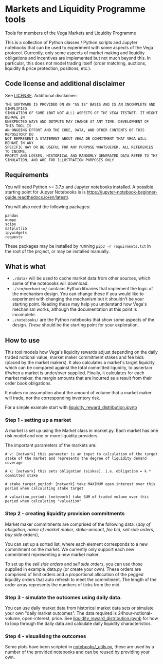 # Markets and Liquidity Programme tools

Tools for members of the Vega Markets and Liquidity Programme

This is a collection of Python classes / Python scripts and Jupyter notebooks that can be used to experiment with some aspects of the Vega protocol. Currently, only some aspects of market making and liquidity obligations and incentives are implemented but not much beyond this. In particular, this does not model trading itself (order matching, auctions, liquidity & price protection, positions, etc.). 


## Code license and additional disclaimer

See [LICENSE](LICENSE). Additional disclaimer:

```
THE SOFTWARE IS PROVIDED ON AN "AS IS" BASIS AND IS AN INCOMPLETE AND SIMPLIFIED 
SIMULATION OF SOME (BUT NOT ALL) ASPECTS OF THE VEGA TESTNET. IT MIGHT BEHAVE IN
UNEXPECTED WAYS AND OUTPUTS MAY CHANGE AT ANY TIME. DEVELOPMENT OF THIS TOOL IS
AN ONGOING EFFORT AND THE CODE, DATA, AND OTHER CONTENTS OF THIS REPOSITORY DO
NOT REPRESENT A STATEMENT ABOUT VEGA OR COMMITMENT THAT VEGA WILL BEHAVE IN ANY
SPECIFIC WAY OR BE USEFUL FOR ANY PURPOSE WHATSOEVER. ALL REFERENCES TO INCOME, 
PROFIT AND LOSSES, HISTORICAL AND RANDOMLY GENERATED DATA REFER TO THE 
SIMULATION, AND ARE FOR ILLUSTRATION PURPOSES ONLY.
```

## Requirements 

You will need Python >= 3.7.x and Jupyter notebooks installed. A possible starting point for Jupyer Notebooks is is https://jupyter-notebook-beginner-guide.readthedocs.io/en/latest/. 

You will also need the following packages:

```
pandas
numpy
scipy
matplotlib
ipywidgets
requests
```

These packages may be installed by running `pip3 -r requirments.txt` in the root of the project, or may be installed manually.


## What is what

- `./data/` will be used to cache market data from other sources, which some of the notebooks will download.
- `./sim/mechanism/` contains Python libraries that implement the logic of the mechanism design. You can change these if you would like to experiment with changing the mechanism but it shouldn't be your starting point. Reading these may help you understand how Vega's mechanism works, although the documentation at this point is incomplete.
- `./notebooks/` are the Python notebooks that show some aspects of the design. *These* should be the starting point for your exploration.


## How to use

This tool models how Vega's liquidity rewards adjust depending on the daily traded notional value, market maker commitment stakes and fee bids (placed by the market makers). It also calculates a market's target liquidity which can be compared against the total committed liquidity, to ascertain if/when a market is under/over supplied. Finally, it calculates for each market maker, the margin amounts that are incurred as a result from their order book obligations.

It makes no assumption about the amount of volume that a market maker will trade, nor the corresponding inventory risk.

For a simple example start with [liquidity_reward_distribution.ipynb](./notebooks/liquidity_reward_distribution.ipynb)


### Step 1 - setting up a market

A market is set up using the Market class in market.py. Each market has one risk model and one or more liquidity providers. 

The important parameters of the markets are:

	# v: [network] this parameter is an input to calculation of the target stake of the market and represents the degree of liquidity demand coverage
	
	# k: [network] this sets obligation (siskas), i.e. obligation = k * committed stake

	# stake_target_period: [network] take MAXIMUM open interest over this period when calculating stake target

	# valuation_period: [netowork] take SUM of traded volume over this period when calculating "valuation"


### Step 2 - creating liquidity provision commitments

Market maker commitments are comprised of the following data: (_day of obligation_, _name of market maker_, _stake-amount_, _fee bid_, _sell side orders_, _buy side orders_),

You can set up a sorted list, where each element corresponds to a new commitment on the market. We currently only support each new commitment representing a new market maker.

To set up the _sell side orders_ and _sell side orders_, you can use those supplied in example_data.py (or create your own). These orders are comprised of limit orders and a proportional allocation of the pegged liquidity orders that auto refresh to meet the commitment. The length of the order array represents the numbers of ticks from the mid.


### Step 3 - simulate the outcomes using daily data.

You can use daily market data from historical market data sets or simulate your own "daily market outcomes". The data required is 24hour-notional-volume, open-interest, price. See [liquidity_reward_distribution.ipynb](./notebooks/liquidity_reward_distribution.ipynb) for how to loop through the daily data and calculate daily liquidity characteristics.


### Step 4 - visualising the outcomes

Some plots have been scripted in [notebooks/_utils.py](./notebooks/_utils.py), these are used by a number of the provided notebooks and can be reused by providing your own. 
